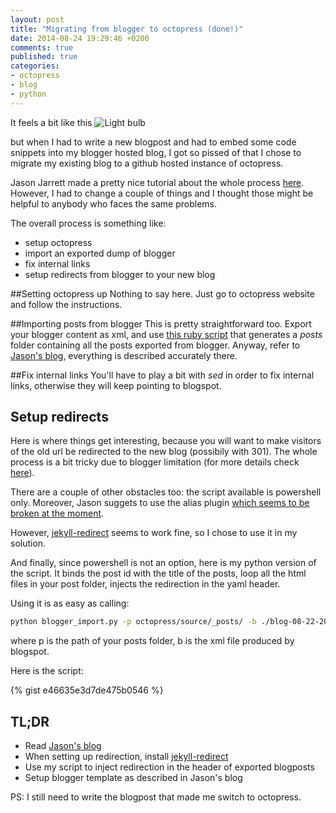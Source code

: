 ```yaml
---
layout: post
title: "Migrating from blogger to octopress (done!)"
date: 2014-08-24 19:29:46 +0200
comments: true
published: true
categories: 
- octopress
- blog
- python
---
```

It feels a bit like this ![Light bulb](http://i.imgur.com/t0XHtgJ.gif)

but when I had to write a new blogpost and had to embed some code snippets into my blogger hosted blog, I got so pissed of that I chose to migrate my existing blog to a github hosted instance of octopress. 

Jason Jarrett made a pretty nice tutorial about the whole process [here](http://staxmanade.com/2014/04/migrating-blogspot-to-octopress-part-1-introduction/i). 
However, I had to change a couple of things and I thought those might be helpful to anybody who faces the same problems.

The overall process is something like:

+ setup octopress
+ import an exported dump of blogger
+ fix internal links
+ setup redirects from blogger to your new blog

##Setting octopress up
Nothing to say here. Just go to octopress website and follow the instructions.

##Importing posts from blogger
This is pretty straightforward too. Export your blogger content as xml, and use [this ruby script](https://gist.github.com/juniorz/1564581) that generates a _posts_ folder containing all the posts exported from blogger. Anyway, refer to [Jason's blog](http://staxmanade.com/2014/04/migrating-blogspot-to-octopress-part-4-import-content-into-ctopress/), everything is described accurately there.

##Fix internal links
You'll have to play a bit with _sed_ in order to fix internal links, otherwise they will keep pointing to blogspot. 

## Setup redirects
Here is where things get interesting, because you will want to make visitors of the old url be redirected to the new blog (possibily with 301). The whole process is a bit tricky due to blogger limitation (for more details check [here](http://staxmanade.com/2014/04/migrating-blogspot-to-octopress-part-6-301-redirect-old-posts-to-new-location/)). 

There are a couple of other obstacles too: the script available is powershell only. Moreover, Jason suggets to use the alias plugin [which seems to be broken at the moment](https://github.com/imathis/octopress/issues/1610).

However, [jekyll-redirect](https://github.com/jekyll/jekyll-redirect-from) seems to work fine, so I chose to use it in my solution.

And finally, since powershell is not an option, here is my python version of the script. It binds the post id with the title of the posts, loop all the html files in your post folder, injects the redirection in the yaml header.

Using it is as easy as calling:
```sh
python blogger_import.py -p octopress/source/_posts/ -b ./blog-08-22-2014.xml
```

where p is the path of your posts folder, b is the xml file produced by blogspot.

Here is the script:

{% gist e46635e3d7de475b0546 %}


## TL;DR

+ Read [Jason's blog](http://staxmanade.com/2014/04/migrating-blogspot-to-octopress-part-1-introduction/)
+ When setting up redirection, install [jekyll-redirect](https://github.com/jekyll/jekyll-redirect-from)
+ Use my script to inject redirection in the header of exported blogposts
+ Setup blogger template as described in Jason's blog

PS: I still need to write the blogpost that made me switch to octopress.
